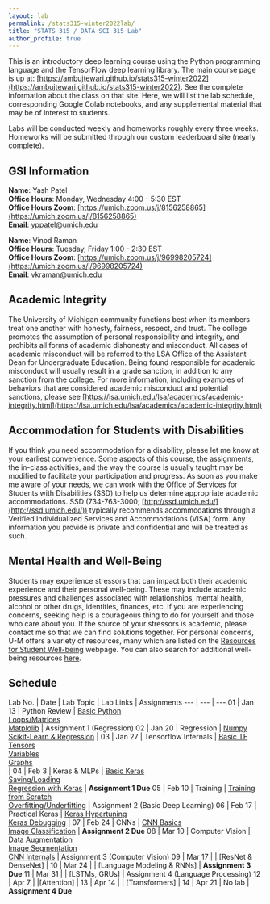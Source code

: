 ```yaml
---
layout: lab
permalink: /stats315-winter2022lab/
title: "STATS 315 / DATA SCI 315 Lab"
author_profile: true
---
```


This is an introductory deep learning course using the Python programming language and the TensorFlow deep learning library. The main course page is up at: [https://ambujtewari.github.io/stats315-winter2022](https://ambujtewari.github.io/stats315-winter2022). See the complete information about the class on that site. Here, we will list the lab schedule, corresponding Google Colab notebooks, and any supplemental material that may be of interest to students.

Labs will be conducted weekly and homeworks roughly every three weeks. Homeworks will be submitted through our custom leaderboard site (nearly complete).

## GSI Information

**Name**: Yash Patel   
**Office Hours**: Monday, Wednesday 4:00 - 5:30 EST   
**Office Hours Zoom**: [https://umich.zoom.us/j/8156258865](https://umich.zoom.us/j/8156258865)   
**Email**: [yppatel@umich.edu](mailto:yppatel@umich.edu)   


**Name**: Vinod Raman  
**Office Hours**: Tuesday, Friday 1:00 - 2:30 EST   
**Office Hours Zoom**: [https://umich.zoom.us/j/96998205724](https://umich.zoom.us/j/96998205724)    
**Email**: [vkraman@umich.edu](mailto:vkraman@umich.edu)   

## Academic Integrity

The University of Michigan community functions best when its members treat one another with honesty, fairness, respect, and trust. The college promotes the assumption of personal responsibility and integrity, and prohibits all forms of academic dishonesty and misconduct. All cases of academic misconduct will be referred to the LSA Office of the Assistant Dean for Undergraduate Education. Being found responsible for academic misconduct will usually result in a grade sanction, in addition to any sanction from the college. For more information, including examples of behaviors that are considered academic misconduct and potential sanctions, please see [https://lsa.umich.edu/lsa/academics/academic-integrity.html](https://lsa.umich.edu/lsa/academics/academic-integrity.html)

## Accommodation for Students with Disabilities

If you think you need accommodation for a disability, please let me know at your earliest convenience. Some aspects of this course, the assignments, the in-class activities, and the way the course is usually taught may be modified to facilitate your participation and progress. As soon as you make me aware of your needs, we can work with the Office of Services for Students with Disabilities (SSD) to help us determine appropriate academic accommodations. SSD (734-763-3000; [http://ssd.umich.edu/](http://ssd.umich.edu/)) typically recommends accommodations through a Verified Individualized Services and Accommodations (VISA) form. Any information you provide is private and confidential and will be treated as such.

## Mental Health and Well-Being

Students may experience stressors that can impact both their academic experience and their personal well-being. These may include academic pressures and challenges associated with relationships, mental health, alcohol or other drugs, identities, finances, etc. If you are experiencing concerns, seeking help is a courageous thing to do for yourself and those who care about you. If the source of your stressors is academic, please contact me so that we can find solutions together. For personal concerns, U-M offers a variety of resources, many which are listed on the [Resources for Student Well-being](https://wellbeing.studentlife.umich.edu/resources-list) webpage. You can also search for additional well-being resources [here](https://wellbeing.studentlife.umich.edu/well-being-resources). 

## Schedule

Lab No. | Date | Lab Topic | Lab Links | Assignments
---         | ---  | ---
01     | Jan 13 | Python Review | [Basic Python](https://colab.research.google.com/github/tensorflow/docs/blob/master/site/en/tutorials/quickstart/beginner.ipynb) <br/> [Loops/Matrices](https://colab.research.google.com/github/tensorflow/docs/blob/master/site/en/tutorials/keras/regression.ipynb) <br/> [Matplolib](https://colab.research.google.com/github/tensorflow/docs/blob/master/site/en/tutorials/keras/save_and_load.ipynb) | Assignment 1 (Regression)
02     | Jan 20 | Regression | [Numpy](https://colab.research.google.com/github/jakevdp/PythonDataScienceHandbook/blob/master/notebooks/02.00-Introduction-to-NumPy.ipynb) <br /> [Scikit-Learn & Regression](https://colab.research.google.com/github/jakevdp/PythonDataScienceHandbook/blob/master/notebooks/05.02-Introducing-Scikit-Learn.ipynb) | 
03     | Jan 27  | Tensorflow Internals | [Basic TF](https://colab.research.google.com/github/tensorflow/docs/blob/master/site/en/tutorials/quickstart/beginner.ipynb) <br/>  [Tensors](https://colab.research.google.com/github/tensorflow/docs/blob/master/site/en/guide/tensor.ipynb) <br/> [Variables](https://colab.research.google.com/github/tensorflow/docs/blob/master/site/en/guide/variable.ipynb) <br/> [Graphs](https://colab.research.google.com/github/tensorflow/docs/blob/master/site/en/guide/intro_to_graphs.ipynb) <br/> | 
04     | Feb 3 | Keras & MLPs | [Basic Keras](https://colab.research.google.com/github/tensorflow/docs/blob/snapshot-keras/site/en/guide/keras/sequential_model.ipynb) <br/> [Saving/Loading](https://colab.research.google.com/github/tensorflow/docs/blob/master/site/en/tutorials/keras/save_and_load.ipynb) <br/> [Regression with Keras](https://colab.research.google.com/github/tensorflow/docs/blob/master/site/en/tutorials/keras/regression.ipynb) | **Assignment 1 Due**
05     | Feb 10 | Training | [Training from Scratch](https://colab.research.google.com/github/tensorflow/docs/blob/snapshot-keras/site/en/guide/keras/writing_a_training_loop_from_scratch.ipynb) <br /> [Overfitting/Underfitting](https://colab.research.google.com/github/tensorflow/docs/blob/master/site/en/tutorials/keras/overfit_and_underfit.ipynb) | Assignment 2 (Basic Deep Learning)
06     | Feb 17 | Practical Keras | [Keras Hypertuning](https://colab.research.google.com/github/tensorflow/docs/blob/master/site/en/tutorials/keras/keras_tuner.ipynb) <br /> [Keras Debugging](https://colab.research.google.com/github/keras-team/keras-io/blob/master/examples/keras_recipes/ipynb/debugging_tips.ipynb) | 
07     | Feb 24 | CNNs | [CNN Basics](https://colab.research.google.com/github/tensorflow/docs/blob/master/site/en/tutorials/images/cnn.ipynb) <br /> [Image Classification](https://colab.research.google.com/github/tensorflow/docs/blob/master/site/en/tutorials/images/classification.ipynb) | **Assignment 2 Due**
08     | Mar 10 | Computer Vision | [Data Augmentation](https://colab.research.google.com/github/tensorflow/docs/blob/master/site/en/tutorials/images/data_augmentation.ipynb) <br /> [Image Segmentation](https://colab.research.google.com/github/tensorflow/docs/blob/master/site/en/tutorials/images/segmentation.ipynb) <br /> [CNN Internals](https://colab.research.google.com/github/keras-team/keras-io/blob/master/examples/vision/ipynb/visualizing_what_convnets_learn.ipynb#scrollTo=JI7fr1VX0GU7) | Assignment 3 (Computer Vision)
09     | Mar 17 |  | [ResNet & DenseNet] | 
10     | Mar 24 | | [Language Modeling & RNNs] | **Assignment 3 Due** 
11     | Mar 31 | | [LSTMs, GRUs] | Assignment 4 (Language Processing)
12     | Apr 7 |  |[Attention] | 
13     | Apr 14 | | [Transformers] |
14     | Apr 21 | No lab | **Assignment 4 Due**
